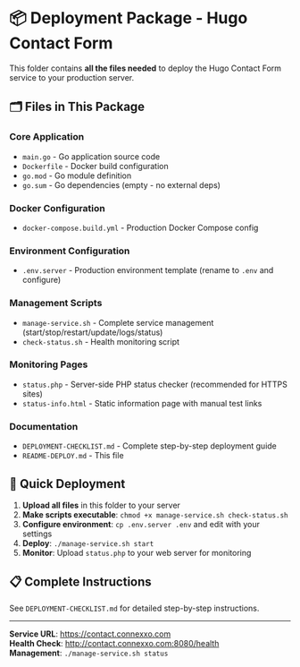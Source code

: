 # 📦 Deployment Package - Hugo Contact Form

This folder contains **all the files needed** to deploy the Hugo Contact Form service to your production server.

## 🗂️ Files in This Package

### **Core Application**
- `main.go` - Go application source code
- `Dockerfile` - Docker build configuration
- `go.mod` - Go module definition
- `go.sum` - Go dependencies (empty - no external deps)

### **Docker Configuration**
- `docker-compose.build.yml` - Production Docker Compose config

### **Environment Configuration**
- `.env.server` - Production environment template (rename to `.env` and configure)

### **Management Scripts**
- `manage-service.sh` - Complete service management (start/stop/restart/update/logs/status)
- `check-status.sh` - Health monitoring script

### **Monitoring Pages**
- `status.php` - Server-side PHP status checker (recommended for HTTPS sites)
- `status-info.html` - Static information page with manual test links

### **Documentation**
- `DEPLOYMENT-CHECKLIST.md` - Complete step-by-step deployment guide
- `README-DEPLOY.md` - This file

## 🚀 Quick Deployment

1. **Upload all files** in this folder to your server
2. **Make scripts executable**: `chmod +x manage-service.sh check-status.sh`
3. **Configure environment**: `cp .env.server .env` and edit with your settings
4. **Deploy**: `./manage-service.sh start`
5. **Monitor**: Upload `status.php` to your web server for monitoring

## 📋 Complete Instructions

See `DEPLOYMENT-CHECKLIST.md` for detailed step-by-step instructions.

---

**Service URL**: https://contact.connexxo.com  
**Health Check**: http://contact.connexxo.com:8080/health  
**Management**: `./manage-service.sh status`